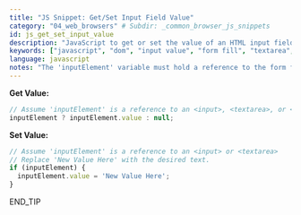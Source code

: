 ```yaml
---
title: "JS Snippet: Get/Set Input Field Value"
category: "04_web_browsers" # Subdir: _common_browser_js_snippets
id: js_get_set_input_value
description: "JavaScript to get or set the value of an HTML input field, textarea, or select."
keywords: ["javascript", "dom", "input value", "form fill", "textarea", "select"]
language: javascript
notes: "The 'inputElement' variable must hold a reference to the form field."
---
```


**Get Value:**
```javascript
// Assume 'inputElement' is a reference to an <input>, <textarea>, or <select>
inputElement ? inputElement.value : null;
```

**Set Value:**
```javascript
// Assume 'inputElement' is a reference to an <input> or <textarea>
// Replace 'New Value Here' with the desired text.
if (inputElement) {
  inputElement.value = 'New Value Here';
}
```
END_TIP 